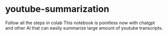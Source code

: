 # youtube-summarization
Follow all the steps in colab
This notebook is pointless now with chatgpt and other AI that can easily summarize large amount of youtube transcripts. 
